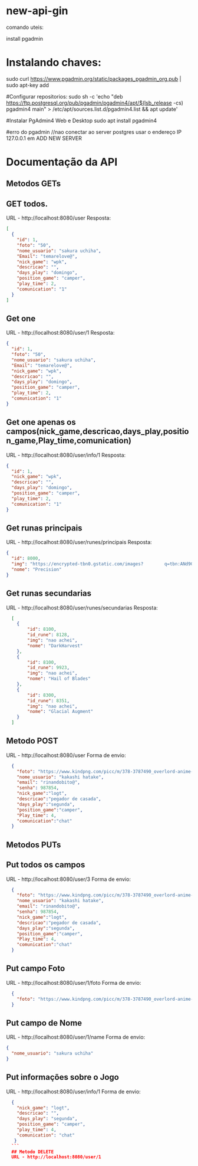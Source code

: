 # new-api-gin

comando uteis:

install pgadmin

# Instalando chaves:

sudo curl https://www.pgadmin.org/static/packages_pgadmin_org.pub | sudo apt-key add

#Configurar repositorios:
sudo sh -c 'echo "deb https://ftp.postgresql.org/pub/pgadmin/pgadmin4/apt/$(lsb_release -cs) pgadmin4 main" > /etc/apt/sources.list.d/pgadmin4.list && apt update'

#Instalar PgAdmin4 Web e Desktop
sudo apt install pgadmin4

#erro do pgadmin
//nao conectar ao server postgres
usar o endereço IP 127.0.0.1 em ADD NEW SERVER

# Documentação da API

## Metodos GETs

## GET todos.

URL - http://localhost:8080/user
Resposta:

```json
[
  {
    "id": 1,
    "foto": "50",
    "nome_usuario": "sakura uchiha",
    "Email": "temarelove@",
    "nick_game": "wpk",
    "descricao": "",
    "days_play": "domingo",
    "position_game": "camper",
    "play_time": 2,
    "comunication": "1"
  }
]
```

## Get one

URL - http://localhost:8080/user/1
Resposta:

```json
{
  "id": 1,
  "foto": "50",
  "nome_usuario": "sakura uchiha",
  "Email": "temarelove@",
  "nick_game": "wpk",
  "descricao": "",
  "days_play": "domingo",
  "position_game": "camper",
  "play_time": 2,
  "comunication": "1"
}
```

## Get one apenas os campos(nick_game,descricao,days_play,position_game,Play_time,comunication)
URL - http://localhost:8080/user/info/1
Resposta:

```json
{
  "id": 1,
  "nick_game": "wpk",
  "descricao": "",
  "days_play": "domingo",
  "position_game": "camper",
  "play_time": 2,
  "comunication": "1"
}
```

## Get runas principais

URL - http://localhost:8080/user/runes/principais
Resposta:
```json
{
  "id": 8000,
  "img": "https://encrypted-tbn0.gstatic.com/images?        q=tbn:ANd9GcTEGqAj7vuYaV7Fvpz3HA9TW1dQmDvsf7X2xw&usqp=CAU",
  "nome": "Precision"
}
```
## Get runas secundarias

URL - http://localhost:8080/user/runes/secundarias
Resposta:
```json
  [
    {
		"id": 8100,
		"id_rune": 8128,
		"img": "nao achei",
		"nome": "DarkHarvest"
	},
	{
		"id": 8100,
		"id_rune": 9923,
		"img": "nao achei",
		"nome": "Hail of Blades"
	},
	{
		"id": 8300,
		"id_rune": 8351,
		"img": "nao achei",
		"nome": "Glacial Augment"
	}
  ]
```
## Metodo POST 

URL - http://localhost:8080/user
Forma de envio:

```json
  {
    "foto": "https://www.kindpng.com/picc/m/378-3787490_overlord-anime-poster-png-download-overlord-season-       2.png",
    "nome_usuario": "kakashi hatake",
    "email": "rinandobito@",
    "senha": 987854,
    "nick_game":"logt",
    "descricao":"pegador de casada",
    "days_play":"segunda",
    "position_game":"camper",
    "Play_time": 4,
    "comunication":"chat"
  }
```
## Metodos PUTs

## Put todos os campos

URL - http://localhost:8080/user/3
Forma de envio:
```json
  {
    "foto": "https://www.kindpng.com/picc/m/378-3787490_overlord-anime-poster-png-download-overlord-season-       2.png",
    "nome_usuario": "kakashi hatake",
    "email": "rinandobito@",
    "senha": 987854,
    "nick_game":"logt",
    "descricao":"pegador de casada",
    "days_play":"segunda",
    "position_game":"camper",
    "Play_time": 4,
    "comunication":"chat"
  }
```

## Put campo Foto

URL - http://localhost:8080/user/1/foto
Forma de envio:
```json
  {
    "foto": "https://www.kindpng.com/picc/m/378-3787490_overlord-anime-poster-png-download-overlord-season-       2.png",
  }
  ```
  ## Put campo de Nome
  
  URL - http://localhost:8080/user/1/name
  Forma de envio:
  ```json
  {
    "nome_usuario": "sakura uchiha"
  }
  ```
  ## Put informações sobre o Jogo
  
  URL - http://localhost:8080/user/info/1
  Forma de envio:
  ```json
    {
      "nick_game": "logt",
      "descricao": "",
      "days_play": "segunda",
      "position_game": "camper",
      "play_time": 4,
      "comunication": "chat"
     }
    ```
    ## Metodo DELETE
    URL - http://localhost:8080/user/1
